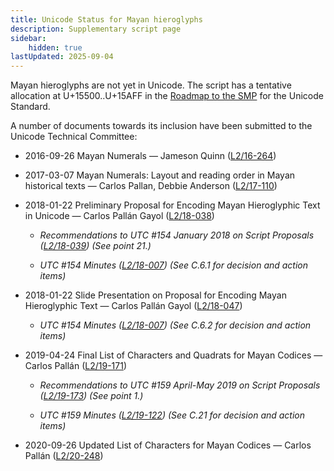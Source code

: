 ```yaml
---
title: Unicode Status for Mayan hieroglyphs
description: Supplementary script page
sidebar:
    hidden: true
lastUpdated: 2025-09-04
---
```


Mayan hieroglyphs are not yet in Unicode. The script has a tentative allocation at U+15500..U+15AFF in the [Roadmap to the SMP](http://www.unicode.org/roadmaps/smp/) for the Unicode Standard.

[comment]: # (end of intro)

[comment]: # (start of blocks)



[comment]: # (end of blocks)

[comment]: # (start of chars)



[comment]: # (end of chars)

[comment]: # (start of rest)

A number of documents towards its inclusion have been submitted to the Unicode Technical Committee:

- 2016-09-26 Mayan Numerals — Jameson Quinn ([L2/16-264](http://www.unicode.org/cgi-bin/GetMatchingDocs.pl?L2/16-264))

- 2017-03-07 Mayan Numerals: Layout and reading order in Mayan historical texts — Carlos Pallan, Debbie Anderson ([L2/17-110](http://www.unicode.org/cgi-bin/GetMatchingDocs.pl?L2/17-110))

- 2018-01-22 Preliminary Proposal for Encoding Mayan Hieroglyphic Text in Unicode — Carlos Pallán Gayol ([L2/18-038](http://www.unicode.org/cgi-bin/GetMatchingDocs.pl?L2/18-038))

  - _Recommendations to UTC #154 January 2018 on Script Proposals ([L2/18-039](http://www.unicode.org/L2/L2018/18039-script-adhoc-rec.pdf)) (See point 21.)_

  - _UTC #154 Minutes ([L2/18-007](http://www.unicode.org/L2/L2018/18007.htm)) (See C.6.1 for decision and action items)_

- 2018-01-22 Slide Presentation on Proposal for Encoding Mayan Hieroglyphic Text — Carlos Pallán Gayol ([L2/18-047](http://www.unicode.org/cgi-bin/GetMatchingDocs.pl?L2/18-047))

  - _UTC #154 Minutes ([L2/18-007](http://www.unicode.org/L2/L2018/18007.htm)) (See C.6.2 for decision and action items)_

- 2019-04-24 Final List of Characters and Quadrats for Mayan Codices — Carlos Pallán ([L2/19-171](http://www.unicode.org/cgi-bin/GetMatchingDocs.pl?L2/19-171))

  - _Recommendations to UTC #159 April-May 2019 on Script Proposals ([L2/19-173](http://www.unicode.org/L2/L2019/19173-script-adhoc-recs.pdf)) (See point 1.)_

  - _UTC #159 Minutes ([L2/19-122](http://www.unicode.org/L2/L2019/19122.htm)) (See C.21 for decision and action items)_

- 2020-09-26 Updated List of Characters for Mayan Codices — Carlos Pallán ([L2/20-248](http://www.unicode.org/cgi-bin/GetMatchingDocs.pl?L2/20-248))
